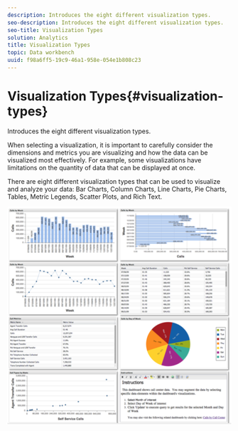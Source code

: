 ```yaml
---
description: Introduces the eight different visualization types.
seo-description: Introduces the eight different visualization types.
seo-title: Visualization Types
solution: Analytics
title: Visualization Types
topic: Data workbench
uuid: f98a6ff5-19c9-46a1-958e-054e1b808c23
---
```


# Visualization Types{#visualization-types}

Introduces the eight different visualization types.

When selecting a visualization, it is important to carefully consider the dimensions and metrics you are visualizing and how the data can be visualized most effectively. For example, some visualizations have limitations on the quantity of data that can be displayed at once.

There are eight different visualization types that can be used to visualize and analyze your data: Bar Charts, Column Charts, Line Charts, Pie Charts, Tables, Metric Legends, Scatter Plots, and Rich Text.

![](assets/visualization_types.png)

